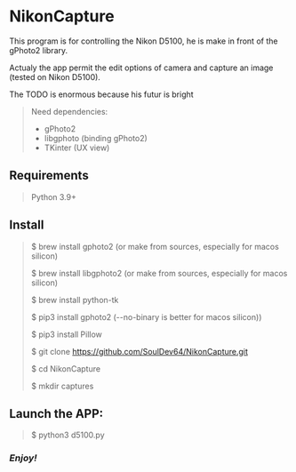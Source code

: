 # NikonCapture

This program is for controlling the Nikon D5100, he is make in front of the gPhoto2 library.

Actualy the app permit the edit options of camera and capture an image (tested on Nikon D5100).

The TODO is enormous because his futur is bright


> Need dependencies:
> - gPhoto2
> - libgphoto (binding gPhoto2)
> - TKinter (UX view)

## Requirements

> Python 3.9+ 
## Install

> $ brew install gphoto2 (or make from sources, especially for macos silicon)
>
> $ brew install libgphoto2 (or make from sources, especially for macos silicon)
>
> $ brew install python-tk
>
> $ pip3 install gphoto2 (--no-binary is better for macos silicon))
>
> $ pip3 install Pillow
>
> $ git clone https://github.com/SoulDev64/NikonCapture.git
>
> $ cd NikonCapture
>
> $ mkdir captures

## Launch the APP:

> $ python3 d5100.py


### *Enjoy!*